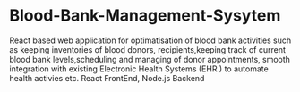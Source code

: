 # Blood-Bank-Management-Sysytem
React based web application for optimatisation of blood bank activities such as keeping inventories of blood donors, recipients,keeping track of current blood bank levels,scheduling and managing of donor appointments, smooth integration with existing  Electronic Health Systems (EHR ) to automate health activies etc. React FrontEnd, Node.js Backend
